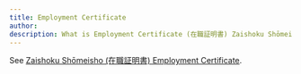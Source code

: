 ```yaml
---
title: Employment Certificate
author:
description: What is Employment Certificate (在職証明書) Zaishoku Shōmeisho?
---
```

See [Zaishoku Shōmeisho (在職証明書) Employment Certificate](../zaishoku-shomeisho-employment-certificate).